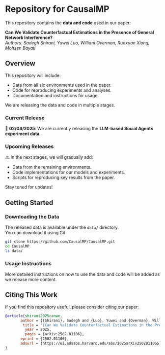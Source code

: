 # **Repository for CausalMP**  

This repository contains the **data and code** used in our paper:  

**Can We Validate Counterfactual Estimations in the Presence of General Network Interference?**  
*Authors: Sadegh Shirani, Yuwei Luo, William Overman, Ruoxuan Xiong, Mohsen Bayati*  

## **Overview**  

This repository will include:  
- Data from all six environments used in the paper.  
- Code for reproducing experiments and analyses.  
- Documentation and instructions for usage.  

We are releasing the data and code in multiple stages.  

### **Current Release**  
📌 **02/04/2025**: We are currently releasing the **LLM-based Social Agents experiment data**.  

### **Upcoming Releases**  
🔜 In the next stages, we will gradually add:  
- Data from the remaining environments.  
- Code implementations for our models and experiments.  
- Scripts for reproducing key results from the paper.  

Stay tuned for updates!  

## **Getting Started**  

### **Downloading the Data**  
The released data is available under the `data/` directory.  
You can download it using Git:  

```bash
git clone https://github.com/CausalMP/CausalMP.git
cd CausalMP
ls data/
```

### **Usage Instructions**  
More detailed instructions on how to use the data and code will be added as we release more content.  

## **Citing This Work**  
If you find this repository useful, please consider citing our paper:  

```bibtex
@article{shirani2025canwe,
       author = {{Shirani}, Sadegh and {Luo}, Yuwei and {Overman}, William and {Xiong}, Ruoxuan and {Bayati}, Mohsen},
        title = "{Can We Validate Counterfactual Estimations in the Presence of General Network Interference?}",
         year = 2025,
         pages = {arXiv:2502.01106},
       eprint = {2502.01106},
       adsurl = {https://ui.adsabs.harvard.edu/abs/2025arXiv250201106S},
}
```